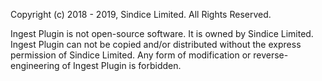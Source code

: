 Copyright (c) 2018 - 2019, Sindice Limited. All Rights Reserved.

Ingest Plugin is not open-source software. It is owned by Sindice Limited. 
Ingest Plugin can not be copied and/or distributed without the express permission of Sindice Limited.
Any form of modification or reverse-engineering of Ingest Plugin is forbidden.